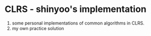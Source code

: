 # CLRS - shinyoo's implementation 
1. some personal implementations of common algorithms in CLRS.
2. my own practice solution 
